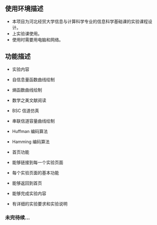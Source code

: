 ## 使用环境描述

- 本项目为河北经贸大学信息与计算科学专业的信息科学基础课的实验课程设计。
- 上实验课使用。
- 使用时需要用电脑和网络。

## 功能描述
- 实验内容
 - 自信息量函数曲线绘制
 - 熵函数曲线绘制
 - 数学之美文献阅读
 - BSC 信道仿真
 - 串联信道容量曲线绘制
 - Huffman 编码算法
 - Hamming 编码算法

- 首页功能
 - 能够链接到每一个实验页面
- 每个实验页面的基本功能
 - 能够返回到首页
 - 能够完成实验内容
 - 有详细的实验要求和实验说明
 
 ### 未完待续...
